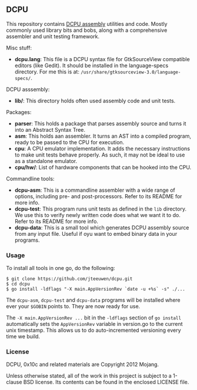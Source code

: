 ## DCPU

This repository contains [DCPU assembly][1] utilities and code.
Mostly commonly used library bits and bobs, along with a comprehensive
assembler and unit testing framework.

[1]: http://dcpu.com

Misc stuff:

* **dcpu.lang**: This file is a DCPU syntax file for GtkSourceView
  compatible editors (like Gedit). It should be installed in the
  language-specs directory.
  For me this is at: `/usr/share/gtksourceview-3.0/language-specs/`. 

DCPU asssembly:

* **lib/**: This directory holds often used assembly code and unit tests.

Packages:

* **parser**: This holds a package that parses assembly source and turns it
  into an Abstract Syntax Tree.
* **asm**: This holds aan assembler. It turns an AST into a compiled
  program, ready to be passed to the CPU for execution.
* **cpu**: A CPU emulator implementation. It adds the necessary instructions
  to make unit tests behave properly. As such, it may not be ideal to use
  as a standalone emulator.
* **cpu/hw/**: List of hardware components that can be hooked into the CPU.

Commandline tools:
* **dcpu-asm**: This is a commandline assembler with a wide range of options,
  including pre- and post-processors. Refer to its README for more info.
* **dcpu-test**: This program runs unit tests as defined in the `lib` 
  directory. We use this to verify newly written code does what we
  want it to do. Refer to its README for more info.
* **dcpu-data**: This is a small tool which generates DCPU assembly source
  from any input file. Useful if oyu want to embed binary data in your
  programs.


### Usage

To install all tools in one go, do the following:

    $ git clone https://github.com/jteeuwen/dcpu.git
    $ cd dcpu
    $ go install -ldflags "-X main.AppVersionRev `date -u +%s` -s" ./...

The `dcpu-asm`, `dcpu-test` and `dcpu-data` programs will be installed
where ever your `$GOBIN` points to. They are now ready for use.

The `-X main.AppVersionRev ...` bit in the `-ldflags` section of
`go install` automatically sets the `AppVersionRev` variable in version.go
to the current unix timestamp. This allows us to do auto-incremented
versioning every time we build.

### License

DCPU, 0x10c and related materials are Copyright 2012 Mojang.

Unless otherwise stated, all of the work in this project is subject to a
1-clause BSD license. Its contents can be found in the enclosed LICENSE file.

